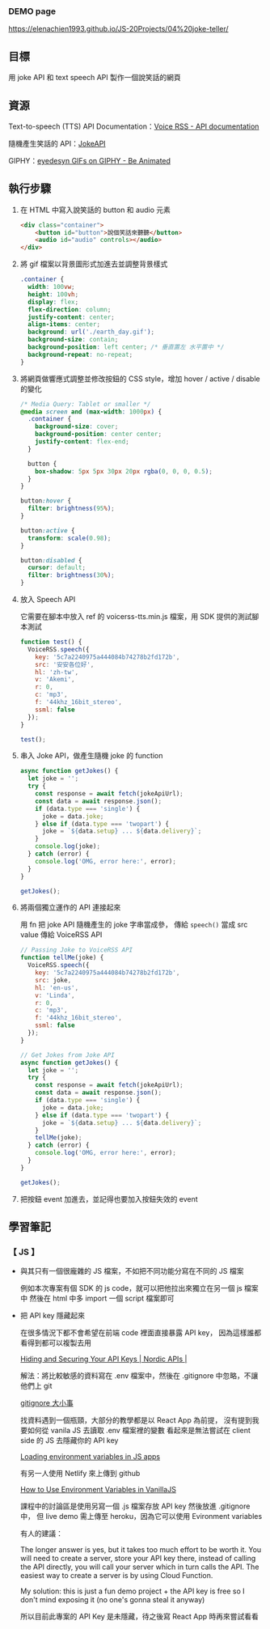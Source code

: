 ### DEMO page
https://elenachien1993.github.io/JS-20Projects/04%20joke-teller/

## 目標

用 joke API 和 text speech API 製作一個說笑話的網頁

## 資源

Text-to-speech (TTS) API Documentation：[Voice RSS - API documentation](http://www.voicerss.org/api/)

隨機產生笑話的 API：[JokeAPI](https://sv443.net/jokeapi/v2/)

GIPHY：[eyedesyn GIFs on GIPHY - Be Animated](https://giphy.com/eyedesyn)

## 執行步驟

1. 在 HTML 中寫入說笑話的 button 和 audio 元素

    ```html
    <div class="container">
    	<button id="button">說個笑話來聽聽</button>
    	<audio id="audio" controls></audio>
    </div>
    ```

2. 將 gif 檔案以背景圖形式加進去並調整背景樣式

    ```css
    .container {
      width: 100vw;
      height: 100vh;
      display: flex;
      flex-direction: column;
      justify-content: center;
      align-items: center;
      background: url('./earth_day.gif');
      background-size: contain;
      background-position: left center; /* 垂直置左 水平置中 */
      background-repeat: no-repeat;
    }
    ```

3. 將網頁做響應式調整並修改按鈕的 CSS style，增加 hover / active / disable 的變化

    ```css
    /* Media Query: Tablet or smaller */
    @media screen and (max-width: 1000px) {
      .container {
        background-size: cover;
        background-position: center center;
        justify-content: flex-end;
      }

      button {
        box-shadow: 5px 5px 30px 20px rgba(0, 0, 0, 0.5);
      }
    }
    ```

    ```css
    button:hover {
      filter: brightness(95%);
    }

    button:active {
      transform: scale(0.98);
    }

    button:disabled {
      cursor: default;
      filter: brightness(30%);
    }
    ```

4. 放入 Speech API 

    它需要在腳本中放入 ref 的 voicerss-tts.min.js 檔案，用 SDK 提供的測試腳本測試

    ```jsx
    function test() {
      VoiceRSS.speech({
        key: '5c7a2240975a444084b74278b2fd172b',
        src: '安安各位好',
        hl: 'zh-tw',
        v: 'Akemi',
        r: 0, 
        c: 'mp3',
        f: '44khz_16bit_stereo',
        ssml: false
      });
    }

    test();
    ```

5. 串入 Joke API，做產生隨機 joke 的 function

    ```jsx
    async function getJokes() {
      let joke = '';
      try {
        const response = await fetch(jokeApiUrl);
        const data = await response.json();
        if (data.type === 'single') {
          joke = data.joke;
        } else if (data.type === 'twopart') {
          joke = `${data.setup} ... ${data.delivery}`;
        }
        console.log(joke);
      } catch (error) {
        console.log('OMG, error here:', error);
      }
    }

    getJokes();
    ```

6. 將兩個獨立運作的 API 連接起來

    用 fn 把 joke API 隨機產生的 joke 字串當成參，
    傳給 `speech()` 當成 src value 傳給 VoiceRSS API

    ```jsx
    // Passing Joke to VoiceRSS API
    function tellMe(joke) {
      VoiceRSS.speech({
        key: '5c7a2240975a444084b74278b2fd172b',
        src: joke,
        hl: 'en-us',
        v: 'Linda',
        r: 0, 
        c: 'mp3',
        f: '44khz_16bit_stereo',
        ssml: false
      });
    }

    // Get Jokes from Joke API
    async function getJokes() {
      let joke = '';
      try {
        const response = await fetch(jokeApiUrl);
        const data = await response.json();
        if (data.type === 'single') {
          joke = data.joke;
        } else if (data.type === 'twopart') {
          joke = `${data.setup} ... ${data.delivery}`;
        }
        tellMe(joke);
      } catch (error) {
        console.log('OMG, error here:', error);
      }
    }

    getJokes();
    ```

7. 把按鈕 event 加進去，並記得也要加入按鈕失效的 event

## 學習筆記

### 【 JS 】

- 與其只有一個很龐雜的 JS 檔案，不如把不同功能分寫在不同的 JS 檔案

    例如本次專案有個 SDK 的 js code，就可以把他拉出來獨立在另一個 js 檔案中
    然後在 html 中多 import 一個 script 檔案即可

- 把 API key 隱藏起來

    在很多情況下都不會希望在前端 code 裡面直接暴露 API key，
    因為這樣誰都看得到都可以複製去用

    [Hiding and Securing Your API Keys | Nordic APIs |](https://nordicapis.com/hiding-and-securing-your-api-keys/)

    解法：將比較敏感的資料寫在 .env 檔案中，然後在 .gitignore 中忽略，不讓他們上 git

    [gitignore 大小事](https://medium.com/@ji3g4kami/gitignore-%E5%A4%A7%E5%B0%8F%E4%BA%8B-9016584660f6)

    找資料遇到一個瓶頸，大部分的教學都是以 React App 為前提，
    沒有提到我要如何從 vanila JS 去讀取 .env 檔案裡的變數
    看起來是無法嘗試在 client side 的 JS 去隱藏你的 API key

    [](https://morioh.com/p/e04c6246d1d3)

    [Loading environment variables in JS apps](https://dev.to/deammer/loading-environment-variables-in-js-apps-1p7p)

    有另一人使用 Netlify 來上傳到 github

    [How to Use Environment Variables in VanillaJS](https://www.freecodecamp.org/news/how-to-use-environment-variables-in-vanillajs/)

    課程中的討論區是使用另寫一個 .js 檔案存放 API key 然後放進 .gitignore 中，
    但 live demo 需上傳至 heroku，因為它可以使用 Evironment variables

    有人的建議：

    The longer answer is yes, but it takes too much effort to be worth it. 
    You will need to create a server, store your API key there, instead of calling the API directly, you will call your server which in turn calls the API. 
    The easiest way to create a server is by using Cloud Function.

    My solution: this is just a fun demo project + the API key is free so I don't mind exposing it (no one's gonna steal it anyway)

    所以目前此專案的 API Key 是未隱藏，待之後寫 React App 時再來嘗試看看
